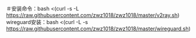 ＃安装命令：bash <(curl -s -L https://raw.githubusercontent.com/zwz1018/zwz1018/master/v2ray.sh)
wireguard安装：bash <(curl -L -s https://raw.githubusercontent.com/zwz1018/zwz1018/master/wireguard.sh)
